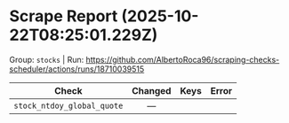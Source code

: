 # Scrape Report (2025-10-22T08:25:01.229Z)

Group: `stocks`  |  Run: https://github.com/AlbertoRoca96/scraping-checks-scheduler/actions/runs/18710039515

| Check | Changed | Keys | Error |
|---|:---:|:--|:--|
| `stock_ntdoy_global_quote` | — |  |  |
